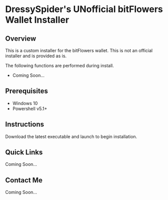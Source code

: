 # DressySpider's UNofficial bitFlowers Wallet Installer

Overview
-----------
This is a custom installer for the bitFlowers wallet. This is not an official installer and is provided as is.

The following functions are performed during install.
- Coming Soon...

Prerequisites
-----------
- Windows 10
- Powershell v5.1+

Instructions
-----------
Download the latest executable and launch to begin installation.

Quick Links
-----------
Coming Soon...

Contact Me
-----------
Coming Soon...


[Latest Installer]: https://github.com/dressyspider/Dressys-UNofficial-LDOGE-Wallet-Installer/blob/main/Dressys%20UNofficial%20LDOGE%20Wallet%20Installer.EXE

